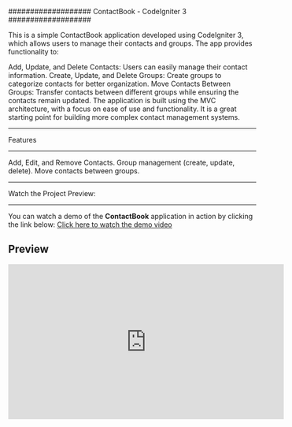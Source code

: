 ###################
ContactBook - CodeIgniter 3
###################

This is a simple ContactBook application developed using CodeIgniter 3, which allows users to manage their contacts and groups. The app provides functionality to:

Add, Update, and Delete Contacts: Users can easily manage their contact information.
Create, Update, and Delete Groups: Create groups to categorize contacts for better organization.
Move Contacts Between Groups: Transfer contacts between different groups while ensuring the contacts remain updated.
The application is built using the MVC architecture, with a focus on ease of use and functionality. It is a great starting point for building more complex contact management systems.

*******
Features
*******

Add, Edit, and Remove Contacts.
Group management (create, update, delete).
Move contacts between groups.

*******
Watch the Project Preview:
*******

You can watch a demo of the **ContactBook** application in action by clicking the link below:
[Click here to watch the demo video](previewVideo.mp4)


## Preview

<iframe width="560" height="315" src="https://www.youtube.com/embed/7kjcAfa0zX8?si=SqvDgYj1YXq8-yXL" title="YouTube video player" frameborder="0" allow="accelerometer; autoplay; clipboard-write; encrypted-media; gyroscope; picture-in-picture; web-share" referrerpolicy="strict-origin-when-cross-origin" allowfullscreen></iframe>

